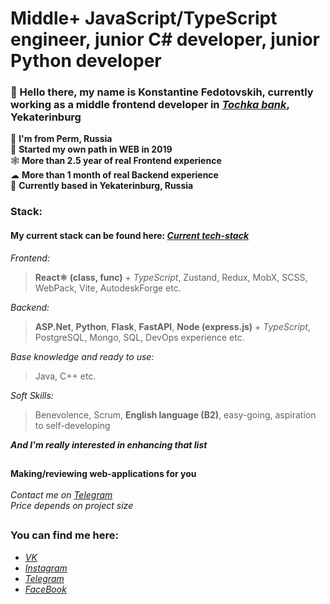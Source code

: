 #
# Middle+ JavaScript/TypeScript engineer, junior C# developer, junior Python developer
### 👋 Hello there, my name is Konstantine Fedotovskih, currently working as a middle frontend developer in [*Tochka bank*](https://tochka.com/), Yekaterinburg
📍 **I'm from Perm, Russia**</br>
🧠 **Started my own path in WEB in 2019**</br>
🕸️ **More than 2.5 year of real Frontend experience**</br>
☁ **More than 1 month of real Backend experience**</br>
📌 **Currently based in Yekaterinburg, Russia**</br>

### Stack:

#### My current stack can be found here: [*Current tech-stack*](https://github.com/users/Konstaphy/projects/3)

*Frontend:*

> **React⚛️ (class, func)** + *TypeScript*, Zustand, Redux, MobX, SCSS, WebPack, Vite, AutodeskForge etc.

*Backend:*

> **ASP.Net**, **Python**, **Flask**, **FastAPI**, **Node (express.js)** + *TypeScript*, PostgreSQL, Mongo, SQL, DevOps experience etc.

*Base knowledge and ready to use:*

> Java, C++ etc.

*Soft Skills:*

> Benevolence, Scrum, **English language (B2)**, easy-going, aspiration to self-developing

***And I'm really interested in enhancing that list***
##
**Making/reviewing web-applications for you**</br>
</br>
*Contact me on [*Telegram*](https://t.me/Konstaphy)</br>
Price depends on *project size**</br>
##
### You can find me here: </br>
- [*VK*](https://vk.com/konstaphy) </br>
- [*Instagram*](https://www.instagram.com/konstaphy/) </br>
- [*Telegram*](https://t.me/Konstaphy) </br>
- [*FaceBook*](https://www.facebook.com/profile.php?id=100072760375665) </br>
